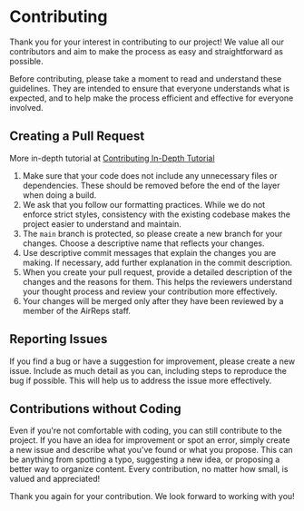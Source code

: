 # Contributing

Thank you for your interest in contributing to our project! We value all our contributors and aim to make the process as easy and straightforward as possible.

Before contributing, please take a moment to read and understand these guidelines. They are intended to ensure that everyone understands what is expected, and to help make the process efficient and effective for everyone involved.

## Creating a Pull Request 
More in-depth tutorial at [Contributing In-Depth Tutorial](https://airpodsreplicas.com/contributing)

1. Make sure that your code does not include any unnecessary files or dependencies. These should be removed before the end of the layer when doing a build.
2. We ask that you follow our formatting practices. While we do not enforce strict styles, consistency with the existing codebase makes the project easier to understand and maintain.
3. The `main` branch is protected, so please create a new branch for your changes. Choose a descriptive name that reflects your changes.
4. Use descriptive commit messages that explain the changes you are making. If necessary, add further explanation in the commit description.
5. When you create your pull request, provide a detailed description of the changes and the reasons for them. This helps the reviewers understand your thought process and review your contribution more effectively.
6. Your changes will be merged only after they have been reviewed by a member of the AirReps staff.

## Reporting Issues

If you find a bug or have a suggestion for improvement, please create a new issue. Include as much detail as you can, including steps to reproduce the bug if possible. This will help us to address the issue more effectively.

## Contributions without Coding

Even if you're not comfortable with coding, you can still contribute to the project. If you have an idea for improvement or spot an error, simply create a new issue and describe what you've found or what you propose. This can be anything from spotting a typo, suggesting a new idea, or proposing a better way to organize content. Every contribution, no matter how small, is valued and appreciated!

Thank you again for your contribution. We look forward to working with you!
